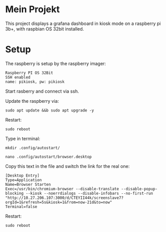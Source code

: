 # Mein Projekt

This project displays a grafana dashboard in kiosk mode on a raspberry pi 3b+, with raspbian OS 32bit installed.

# Setup

The raspberry is setup by the raspberry imager:
	
	Raspberry PI OS 32Bit
	SSH enabled
	name: pikiosk, pw: pikiosk

Start rasberry and connect via ssh.

Update the raspberry via:

	sudo apt update &&b sudo apt upgrade -y

Restart:

	sudo reboot

Type in terminal:

	mkdir .config/autostart/

	nano .config/autostart/browser.desktop

Copy this text in the file and switch the link for the real one:

	[Desktop Entry]
	Type=Application
	Name=Browser Starten
	Exec=/usr/bin/chromium-browser --disable-translate --disable-popup-blocking --kiosk --noerrdialogs --disable-infobars --no-first-run  "http://10.27.206.107:3000/d/CTEYII44k/screenslave7?orgId=1&refresh=5s&kiosk=1&from=now-21d&to=now"
	Terminal=false

Restart:

	sudo reboot
